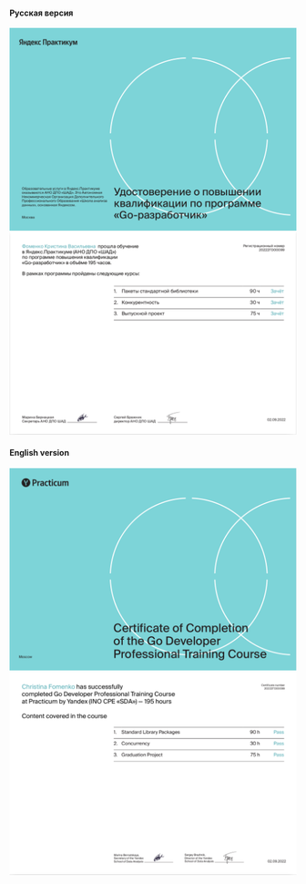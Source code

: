 #### Русская версия
![](images/rus-ya-certificate.png)
![](images/rus-ya-certificate2.png)
#### English version
![](images/eng-ya-certificate.png)
![](images/eng-ya-certificate2.png)